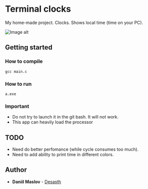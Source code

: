 # Terminal clocks

My home-made project. Clocks. Shows local time (time on your PC).

![Image alt](https://github.com/Desasth/Clocks/blob/master/images/screenshot.JPG)

## Getting started

### How to compile
    gcc main.c
### How to run
    a.exe
### Important
 * Do not try to launch it in the git bash. It will not work.
 * This app can heavily load the processor

## TODO
 * Need do better perfomance (while cycle consumes too much).
 * Need to add ability to print time in different colors.

## Author
  - **Daniil Maslov** -
    [Desasth](https://github.com/Desasth)
